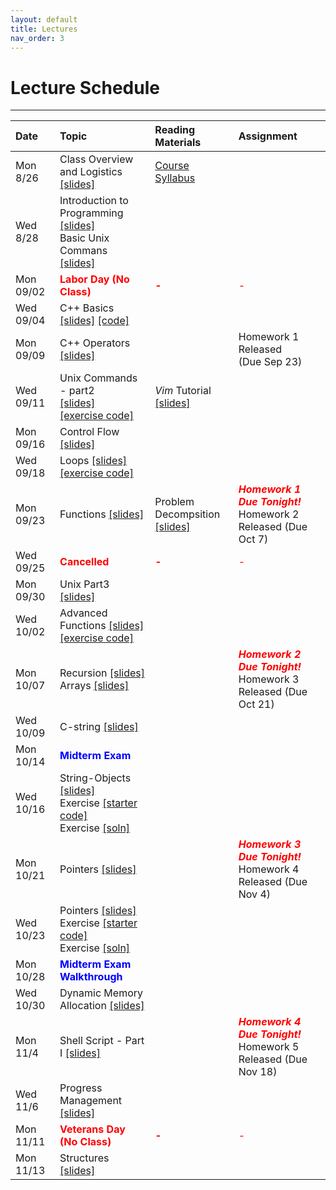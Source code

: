 ```yaml
---
layout: default
title: Lectures
nav_order: 3
---
```

# Lecture Schedule

---

<div class="code-example" markdown="1">

| Date           | Topic                                                         |  Reading Materials                                   | Assignment        |
|:---------------|:--------------------------------------------------------------|:-----------------------------------------------------|:------------------|
| Mon 8/26   | Class Overview and Logistics<br/> [[slides]](../../assets/files/lecs/lec1_course_info.pdf) | [Course Syllabus](../../assets/files/syllabus-cop3363-fall24.pdf) |     |
| Wed 8/28   | Introduction to Programming<br/> [[slides]](../../assets/files/lecs/lec2_intro_to_program.pdf) <br/> Basic Unix Commans<br/> [[slides]](../../assets/files/lecs/lec2_basic_unix_commands.pdf) |       |     |
| Mon 09/02  |  <b><span style="color:red">Labor Day (No Class)</span></b> | <b><span style="color:red">-</span></b> | <span style="color:red">-</span> |
| Wed 09/04   | C++ Basics [[slides]](../../assets/files/lecs/lec4_cpp_basics.pdf) [[code]](https://github.com/cop3363fall2024/cop3363fall2024demos/tree/main/lec4) |       |     |
| Mon 09/09   | C++ Operators [[slides]](../../assets/files/lecs/lec5_cpp_operators.pdf) |       |  Homework 1 Released <br/> (Due Sep 23)   |
| Wed 09/11   | Unix Commands - part2 <br/> [[slides]](../../assets/files/lecs/lec6_unix_commands_part2.pdf) <br/> [[exercise code]](https://github.com/cop3363fall2024/cop3363fall2024demos/blob/main/lec6/payments.cpp)|   *Vim* Tutorial <br/>[[slides]](../../assets/files/vimGuide.pdf)    |    |
| Mon 09/16   | Control Flow [[slides]](../../assets/files/lecs/lec7_control_flow.pdf) |       |     |
| Wed 09/18   | Loops [[slides]](../../assets/files/lecs/lec8_loops.pdf) <br/> [[exercise code]](https://github.com/cop3363fall2024/cop3363fall2024demos/blob/main/lec8/rec.cpp) |       |     |
| Mon 09/23   | Functions [[slides]](../../assets/files/lecs/lec9_functions.pdf)  |    Problem Decompsition <br/>[[slides]](../../assets/files/lecs/problem_decomp.pdf)   |  <b><span style="color:red">*Homework 1 Due Tonight!*</span></b> <br/>Homework 2 Released (Due Oct 7) |
| Wed 09/25|  <b><span style="color:red">Cancelled</span></b> | <b><span style="color:red">-</span></b> | <span style="color:red">-</span> |
| Mon 09/30   | Unix Part3 [[slides]](../../assets/files/lecs/lec10.pdf)  |      |  |
| Wed 10/02   | Advanced Functions [[slides]](../../assets/files/lecs/lec11.pdf) <br/> [[exercise code]](https://github.com/cop3363fall2024/cop3363fall2024demos/blob/main/lec11/pi.cpp) |      |  |
| Mon 10/07   | Recursion [[slides]](../../assets/files/lecs/lec12_recursive.pdf) <br/> Arrays [[slides]](../../assets/files/lecs/lec12_arrays.pdf) |      |  <b><span style="color:red">*Homework 2 Due Tonight!*</span></b> <br/>Homework 3 Released (Due Oct 21) |
| Wed 10/09   | C-string [[slides]](../../assets/files/lecs/lec13_c_string.pdf)  |      |   |
| Mon 10/14  |  <b><span style="color:blue">Midterm Exam</span></b> |  |  |
| Wed 10/16   | String-Objects [[slides]](../../assets/files/lecs/lec14_string_objects.pdf) <br/> Exercise [[starter code]](../../assets/files/code/bubble.cpp) <br/> Exercise [[soln]](https://github.com/cop3363fall2024/cop3363fall2024demos/blob/main/lec14/bubble.cpp) |      |  |
| Mon 10/21   | Pointers [[slides]](../../assets/files/lecs/lec15_pointers.pdf)  |      | <b><span style="color:red">*Homework 3 Due Tonight!*</span></b> <br/>Homework 4 Released (Due Nov 4) |
| Wed 10/23   | Pointers [[slides]](../../assets/files/lecs/lec15_pointers.pdf) <br/> Exercise [[starter code]](../../assets/files/code/subsum.cpp) <br/> Exercise [[soln]](https://github.com/cop3363fall2024/cop3363fall2024demos/blob/main/lec15/subsum.cpp) |      | |
| Mon 10/28  |  <b><span style="color:blue">Midterm Exam Walkthrough</span></b> |  |  |
| Wed 10/30   | Dynamic Memory Allocation [[slides]](../../assets/files/lecs/lec16_dynamic_memory.pdf) |      | |
| Mon 11/4   | Shell Script - Part I [[slides]](../../assets/files/lecs/lec17_shell_script_part1.pdf) |      | <b><span style="color:red">*Homework 4 Due Tonight!*</span></b> <br/>Homework 5 Released (Due Nov 18) |
| Wed 11/6   | Progress Management [[slides]](../../assets/files/lecs/lec18_process_management.pdf) |      | |
| Mon 11/11   | <b><span style="color:red">Veterans Day (No Class)</span></b> | <b><span style="color:red">-</span></b> | <span style="color:red">-</span> |
| Mon 11/13   | Structures [[slides]](../../assets/files/lecs/lec19_struct.pdf) |      | |



</div>

<!-- <div class="code-example" markdown="1">

| Date           | Topic                                                         |  Reading Materials                                   | Assignment        |
|:---------------|:--------------------------------------------------------------|:-----------------------------------------------------|:------------------|
| Tue 01/09   | [Class Overview](../../assets/files/syllabus-cop3363-fall24.pdf): Probabilistic Machine Learning: Definition, Course Topics | PRML Ch10.5 pp493-496 |   HW 1 Realeased Due on 02/16  |
| Tue 01/09   | [Class Overview](../../assets/files/syllabus-cop3363-fall24.pdf): Probabilistic Machine Learning: Definition, Course Topics | PRML Ch10.5 pp493-496 |   HW 1 Realeased Due on 02/16  |
| Tue 01/09   | [Class Overview](../../assets/files/syllabus-cop3363-fall24.pdf): Probabilistic Machine Learning: Definition, Course Topics | PRML Ch10.5 pp493-496 |   HW 1 Realeased Due on 02/16  |
| Tue 01/09|  <span style="color:red">Spring Break</span> | <span style="color:red">-</span> | <span style="color:red">-</span> |
| Tue 01/09|  <span style="color:red">Cancelled</span> | <span style="color:red">-</span> | <span style="color:red">-</span> |


</div> -->
